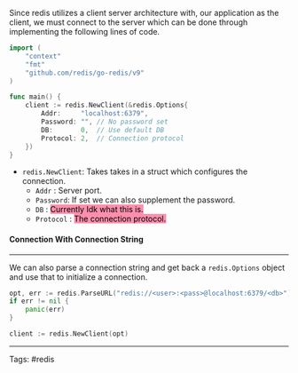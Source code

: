 Since redis utilizes a client server architecture with, our application as the client, we must connect to the server which can be done through implementing the following lines of code. 

```go
import (
	"context"
	"fmt"
	"github.com/redis/go-redis/v9"
)

func main() {    
    client := redis.NewClient(&redis.Options{
        Addr:	  "localhost:6379",
        Password: "", // No password set
        DB:		  0,  // Use default DB
        Protocol: 2,  // Connection protocol
    })
}
```

- `redis.NewClient`: Takes takes in a struct which configures the connection. 
	- `Addr` : Server port. 
	- `Password`: If set we can also supplement the password. 
	- `DB` : <mark style="background: #FF5582A6;">Currently Idk what this is.</mark> 
	- `Protocol` :  <mark style="background: #FF5582A6;">The connection protocol.</mark> 


#### Connection With Connection String
___
We can also parse a connection string and get back a `redis.Options` object and use that to initialize a connection. 

```go
opt, err := redis.ParseURL("redis://<user>:<pass>@localhost:6379/<db>")
if err != nil {
	panic(err)
}

client := redis.NewClient(opt)
```
___
Tags: #redis 